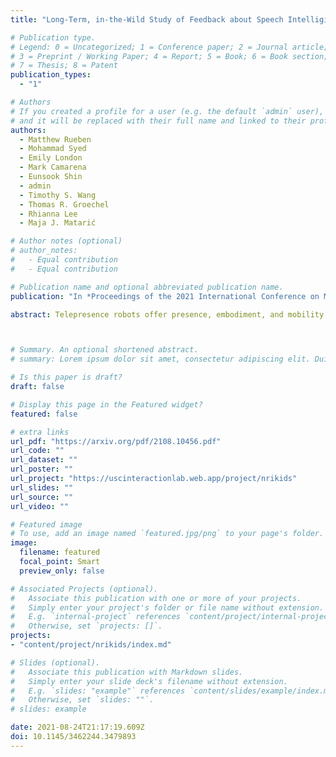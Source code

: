 ```yaml
---
title: "Long-Term, in-the-Wild Study of Feedback about Speech Intelligibility for K-12 Students Attending Class via a Telepresence Robot"

# Publication type.
# Legend: 0 = Uncategorized; 1 = Conference paper; 2 = Journal article;
# 3 = Preprint / Working Paper; 4 = Report; 5 = Book; 6 = Book section;
# 7 = Thesis; 8 = Patent
publication_types:
  - "1"

# Authors
# If you created a profile for a user (e.g. the default `admin` user), write the username (folder name) here
# and it will be replaced with their full name and linked to their profile.
authors:
  - Matthew Rueben
  - Mohammad Syed
  - Emily London
  - Mark Camarena
  - Eunsook Shin
  - admin
  - Timothy S. Wang
  - Thomas R. Groechel
  - Rhianna Lee
  - Maja J. Matarić

# Author notes (optional)
# author_notes:
#   - Equal contribution
#   - Equal contribution

# Publication name and optional abbreviated publication name.
publication: "In *Proceedings of the 2021 International Conference on Multimodal Interaction (ICMI), October 18–22, 2021, Montréal, QC, Canada*"

abstract: Telepresence robots offer presence, embodiment, and mobility to remote users, making them promising options for homebound K-12 students. It is difficult, however, for robot operators to know how well they are being heard in remote and noisy classroom environments. One solution is to estimate the operator's speech intelligibility to their listeners in order to provide feedback about it to the operator. This work contributes the first evaluation of a speech intelligibility feedback system for homebound K-12 students attending class remotely. In our four long-term, in-the-wild deployments we found that students speak at different volumes instead of adjusting the robot's volume, and that detailed audio calibration and network latency feedback are needed. We also contribute the first findings about the types and frequencies of multimodal comprehension cues given to homebound students by listeners in the classroom. By annotating and categorizing over 700 cues, we found that the most common cue modalities were conversation turn timing and verbal content. Conversation turn timing cues occurred more frequently overall, whereas verbal content cues contained more information and might be the most frequent modality for negative cues. Our work provides recommendations for telepresence systems that could intervene to ensure that remote users are being heard.



# Summary. An optional shortened abstract.
# summary: Lorem ipsum dolor sit amet, consectetur adipiscing elit. Duis posuere tellus ac convallis placerat. Proin tincidunt magna sed ex sollicitudin condimentum.

# Is this paper is draft?
draft: false

# Display this page in the Featured widget?
featured: false

# extra links
url_pdf: "https://arxiv.org/pdf/2108.10456.pdf"
url_code: ""
url_dataset: ""
url_poster: ""
url_project: "https://uscinteractionlab.web.app/project/nrikids"
url_slides: ""
url_source: ""
url_video: ""

# Featured image
# To use, add an image named `featured.jpg/png` to your page's folder.
image:
  filename: featured
  focal_point: Smart
  preview_only: false

# Associated Projects (optional).
#   Associate this publication with one or more of your projects.
#   Simply enter your project's folder or file name without extension.
#   E.g. `internal-project` references `content/project/internal-project/index.md`.
#   Otherwise, set `projects: []`.
projects:
- "content/project/nrikids/index.md"

# Slides (optional).
#   Associate this publication with Markdown slides.
#   Simply enter your slide deck's filename without extension.
#   E.g. `slides: "example"` references `content/slides/example/index.md`.
#   Otherwise, set `slides: ""`.
# slides: example

date: 2021-08-24T21:17:19.609Z
doi: 10.1145/3462244.3479893
---
```


<!-- {{% callout note %}}
Click the *Cite* button above to demo the feature to enable visitors to import publication metadata into their reference management software.
{{% /callout %}}

{{% callout note %}}
Create your slides in Markdown - click the *Slides* button to check out the example.
{{% /callout %}}

Supplementary notes can be added here, including [code, math, and images](https://wowchemy.com/docs/writing-markdown-latex/). -->
